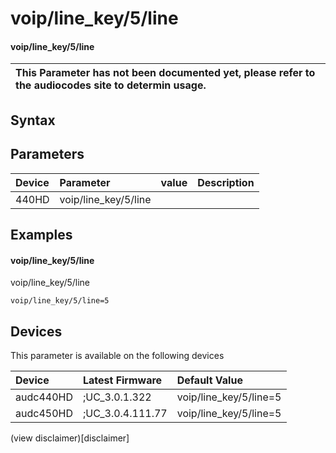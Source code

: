 ﻿---
description: voip/line_key/5/line
search: false
---

# voip/line_key/5/line

#### voip/line_key/5/line


| This Parameter has not been documented yet, please refer to the audiocodes site to determin usage.  | 
| :--- |

## Syntax

## Parameters
|Device|Parameter|value|Description|
|:---|:---|:---|:---|
| 440HD | voip/line_key/5/line |  |  |

## Examples
#### voip/line_key/5/line

voip/line_key/5/line

```
voip/line_key/5/line=5
```

## Devices
This parameter is available on the following devices

| Device | Latest Firmware | Default Value |
|:---|:---|:---|
| audc440HD | ;UC_3.0.1.322 | voip/line_key/5/line=5 
| audc450HD | ;UC_3.0.4.111.77 | voip/line_key/5/line=5 

(view disclaimer)[disclaimer]

